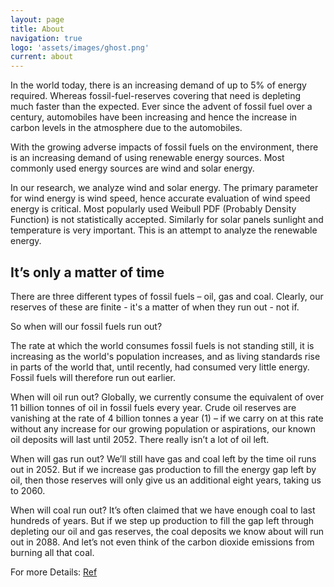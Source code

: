 ```yaml
---
layout: page
title: About
navigation: true
logo: 'assets/images/ghost.png'
current: about
---
```


In the world today, there is an increasing demand of up to 5% of energy required. Whereas fossil-fuel-reserves covering that need is depleting much faster than the expected. 
Ever since the advent of fossil fuel over a century, automobiles have been increasing and hence the increase in carbon levels in the atmosphere due to the automobiles.

With the growing adverse impacts of fossil fuels on the environment, there is an increasing demand of using renewable energy sources. Most commonly used energy sources are wind and solar energy.

In our research, we analyze wind and solar energy.  The primary parameter for wind energy is wind speed, hence accurate evaluation of wind speed energy is critical.  Most popularly used Weibull PDF (Probably Density Function) is not statistically accepted. Similarly for solar panels sunlight and temperature is very important.  This is an attempt to analyze the renewable energy.




## It’s only a matter of time
There are three different types of fossil fuels – oil, gas and coal. Clearly, our reserves of these are finite - it's a matter of when they run out - not if.

So when will our fossil fuels run out?

The rate at which the world consumes fossil fuels is not standing still, it is increasing as the world's population increases, and as living standards rise in parts of the world that, until recently, had consumed very little energy.  Fossil fuels will therefore run out earlier.      

When will oil run out?
Globally, we currently consume the equivalent of over 11 billion tonnes of oil in fossil fuels every year. Crude oil reserves are vanishing at the rate of 4 billion tonnes a year (1) – if we carry on at this rate without any increase for our growing population or aspirations, our known oil deposits will last until 2052. There really isn’t a lot of oil left.

When will gas run out?
We’ll still have gas and coal left by the time oil runs out in 2052. But if we increase gas production to fill the energy gap left by oil, then those reserves will only give us an additional eight years, taking us to 2060.

When will coal run out?
It’s often claimed that we have enough coal to last hundreds of years. But if we step up production to fill the gap left through depleting our oil and gas reserves, the coal deposits we know about will run out in 2088. And let’s not even think of the carbon dioxide emissions from burning all that coal.


For more Details:
[Ref](https://www.ecotricity.co.uk/our-green-energy/energy-independence/the-end-of-fossil-fuels) 
